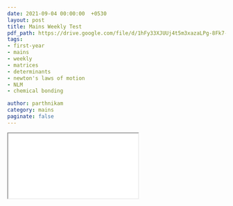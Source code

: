 ```yaml
---
date: 2021-09-04 00:00:00  +0530
layout: post
title: Mains Weekly Test
pdf_path: https://drive.google.com/file/d/1hFy33XJUUj4t5m3xazaLPg-8Fk7-Ww_W/preview?usp=drive_link
tags: 
- first-year
- mains
- weekly
- matrices 
- determinants
- newton's laws of motion
- NLM
- chemical bonding

author: parthnikam
category: mains
paginate: false
---
```


<iframe class="embed-pdf" src="{{ page.pdf_path }}#toolbar=0" seamless="seamless" scrolling="no" style="overflow:hidden"></iframe>
